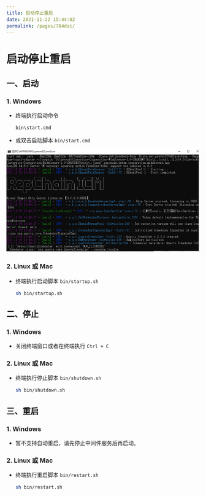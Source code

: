 ```yaml
---
title: 启动停止重启
date: 2021-11-22 15:44:02
permalink: /pages/764dac/
---
```

# 启动停止重启

## 一、启动

### 1. Windows

* 终端执行启动命令

  ```sh linenums="1"
  bin\start.cmd
  ```

* 或双击启动脚本 `bin/start.cmd`

![image-20211119095648760](../../../img/image-20211119095648760.png)

### 2. Linux 或 Mac

* 终端执行启动脚本 `bin/startup.sh`

  ```sh linenums="1"
  sh bin/startup.sh 
  ```
## 二、停止

### 1. Windows

* 关闭终端窗口或者在终端执行 `Ctrl + C`

### 2. Linux 或 Mac

* 终端执行停止脚本 `bin/shutdown.sh`

  ```sh linenums="1"
  sh bin/shutdown.sh 
  ```
## 三、重启
### 1. Windows

* 暂不支持自动重启，请先停止中间件服务后再启动。

### 2. Linux 或 Mac

* 终端执行重启脚本 `bin/restart.sh`

  ```sh linenums="1"
  sh bin/restart.sh 
  ```

